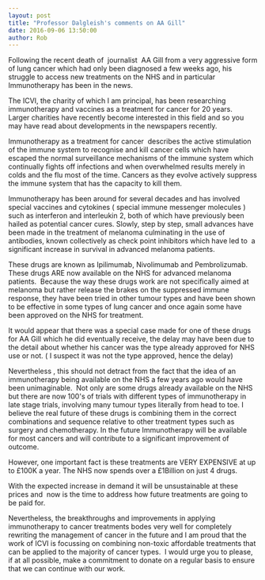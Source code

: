 ```yaml
---
layout: post
title: "Professor Dalgleish's comments on AA Gill"
date: 2016-09-06 13:50:00
author: Rob
---
```



Following the recent death of&nbsp; journalist &nbsp;AA Gill from a very aggressive form of lung cancer which had only been diagnosed a few weeks ago, his struggle to access new treatments on the NHS and in particular Immunotherapy has been in the news.

The ICVI, the charity of which I am principal, has been researching immunotherapy and vaccines as a treatment for cancer for 20 years. &nbsp; Larger charities have recently become interested in this field and so you may have read about developments in the newspapers recently.&nbsp;

Immunotherapy as a treatment for cancer &nbsp;describes the active stimulation of the immune system to recognise and kill cancer cells which have escaped the normal surveillance mechanisms of the immune system which continually fights off infections and when overwhelmed results merely in colds and the flu most of the time. Cancers as they evolve actively suppress the immune system that has the capacity to kill them.

Immunotherapy has been around for several decades and has involved special vaccines and cytokines ( special immune messenger molecules ) such as interferon and interleukin 2, both of which have previously been hailed as potential cancer cures. Slowly, step by step, small advances have been made in the treatment of melanoma culminating in the use of antibodies, known collectively as check point inhibitors which have led to&nbsp; a significant increase in survival in advanced melanoma patients.

These drugs are known as Ipilimumab, Nivolimumab and Pembrolizumab. These drugs ARE now available on the NHS for advanced melanoma patients.&nbsp; Because the way these drugs work are not specifically aimed at melanoma but rather release the brakes on the suppressed immune response, they have been tried in other tumour types and have been shown to be effective in some types of lung cancer and once again some have been approved on the NHS for treatment.

It would appear that there was a special case made for one of these drugs for AA Gill which he did eventually receive, the delay may have been due to the detail about whether his cancer was the type already approved for NHS use or not. ( I suspect it was not the type approved, hence the delay)

Nevertheless , this should not detract from the fact that the idea of an immunotherapy being available on the NHS a few years ago would have been unimaginable.&nbsp; Not only are some drugs already available on the NHS but there are now 100's of trials with different types of immunotherapy in late stage trials, involving many tumour types literally from head to toe. I believe the real future of these drugs is combining them in the correct combinations and sequence relative to other treatment types such as surgery and chemotherapy. In the future Immunotherapy will be available for most cancers and will contribute to a significant improvement of outcome.

However, one important fact is these treatments are VERY EXPENSIVE at up to &pound;100K a year. The NHS now spends over a &pound;1Billion on just 4 drugs.

With the expected increase in demand it will be unsustainable at these prices and&nbsp; now is the time to address how future treatments are going to be paid for.

Nevertheless, the breakthroughs and improvements in applying immunotherapy to cancer treatments bodes very well for completely rewriting the management of cancer in the future and I am proud that the work of ICVI is focussing on combining non-toxic affordable treatments that can be applied to the majority of cancer types.&nbsp; I would urge you to please, if at all possible, make a commitment to donate on a regular basis to ensure that we can continue with our work.

&nbsp;